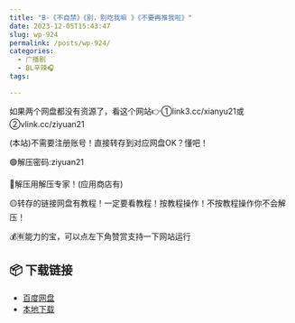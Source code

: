 ```yaml
---
title: "B-《不自禁》《别，别吃我嘛 》《不要再推我啦》"
date: 2023-12-05T15:43:47
slug: wp-924
permalink: /posts/wp-924/
categories:
  - 广播剧
  - BL辛辣🎧
tags:

---
```


如果两个网盘都没有资源了，看这个网站👉①link3.cc/xianyu21或②vlink.cc/ziyuan21

(本站)不需要注册账号！直接转存到对应网盘OK？懂吧！

🟢解压密码:ziyuan21

🔵解压用解压专家！(应用商店有)

🟡转存的链接网盘有教程！一定要看教程！按教程操作！不按教程操作你不会解压！

💰🈶能力的宝，可以点左下角赞赏支持一下网站运行

## 📦 下载链接
- [百度网盘](https://blziyuan21.com/pay-download/924?key=e1aff72f2b&down_id=0)
- [本地下载](https://blziyuan21.com/pay-download/924?key=e1aff72f2b&down_id=1)

